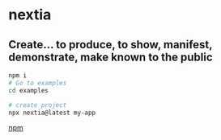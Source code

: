 # nextia

## Create... to produce, to show, manifest, demonstrate, make known to the public

```sh
npm i
# Go to examples
cd examples
```

```sh
# create project
npx nextia@latest my-app
```

[npm](https://www.npmjs.com/package/nextia)
